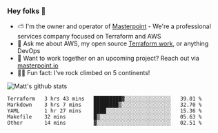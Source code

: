 

### Hey folks 👋

- ⛅️ I'm the owner and operator of [Masterpoint](https://masterpoint.io) - We're a professional services company focused on Terraform and AWS
- 💬 Ask me about AWS, my open source [Terraform work](https://github.com/masterpointio?q=terraform&type=&language=hcl), or anything DevOps
- 🔨 Want to work together on an upcoming project? Reach out via [masterpoint.io](https://masterpoint.io)
- 🧗‍♂️ Fun fact: I've rock climbed on 5 continents! 


![Matt's github stats](https://github-readme-stats.vercel.app/api?username=Gowiem&count_private=true&theme=cobalt&show_icons=true)

<!--START_SECTION:waka-->
```text
Terraform   3 hrs 43 mins   █████████▓░░░░░░░░░░░░░░░   39.01 % 
Markdown    3 hrs 7 mins    ████████▒░░░░░░░░░░░░░░░░   32.70 % 
YAML        1 hr 27 mins    ████░░░░░░░░░░░░░░░░░░░░░   15.36 % 
Makefile    32 mins         █▒░░░░░░░░░░░░░░░░░░░░░░░   05.63 % 
Other       14 mins         ▓░░░░░░░░░░░░░░░░░░░░░░░░   02.51 % 
```
<!--END_SECTION:waka-->
